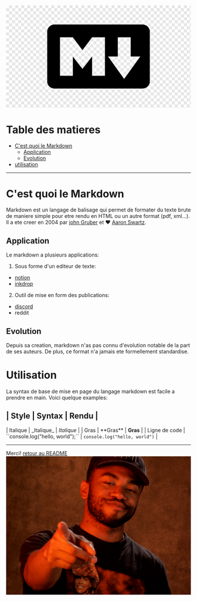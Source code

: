 ![markdown logo](./assets/markdown-logo.png)
# Table des matieres
- [C'est quoi le Markdown](#cest-quoi-le-markdown)
  - [Application](#application)
  - [Evolution](#evolution)
- [utilisation](#utilisation)
- - -
# C'est quoi le Markdown
Markdown est un langage de balisage qui permet de formater du texte brute
de maniere simple pour etre rendu en HTML ou un autre format (pdf, xml...).
Il a ete creer en 2004 par [john Gruber](https://fr.wikipedia.org/wiki/John_Gruber) et :heart: [Aaron Swartz](https://fr.wikipedia.org/wiki/Aaron_Swartz).

## Application 
Le markdown a plusieurs applications:
1. Sous forme d'un editeur de texte:
  - [notion](https://notion.so)
  - [inkdrop](https://www.inkdrop.app/)
2. Outil de mise en form des publications:
 - [discord](https://support.discord.com/hc/en-us/articles/210298617-Markdown-Text-101-Chat-Formatting-Bold-Italic-Underline-)
 - reddit

## Evolution
Depuis sa creation, markdown n'as pas connu d'evolution notable de la part de
ses auteurs. De plus, ce format n'a jamais ete formellement standardise.

# Utilisation
La syntax de base de mise en page du langage markdown est facile a prendre en main.
Voici quelque examples:

| Style             | Syntax                               | Rendu                           |
----------------------------------------------------------------------------------------------
| Italique          | \_Italique\_                         | _Italique_                      |
| Gras              | \*\*Gras\*\*                         | **Gras**                        |
| Ligne de code     | \`\`console.log("hello, world");\`\` | ``console.log("hello, world")`` |

- - -
Merci! [retour au README](README.md)
![thank you](./assets/thank-you.gif)